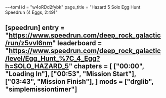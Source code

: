---toml
id = "w4oRDd2fybk"
page_title = "Hazard 5 Solo Egg Hunt Speedrun (4 Eggs, 2:49)"

[speedrun]
entry = "https://www.speedrun.com/deep_rock_galactic/run/z5vvl6nm"
leaderboard = "https://www.speedrun.com/deep_rock_galactic/level/Egg_Hunt_%7C_4_Egg?h=SOLO_HAZARD_5"
chapters = [
  ["00:00", "Loading In"],
  ["00:53", "Mission Start"],
  ["03:43", "Mission Finish"],
]
mods = ["drglib", "simplemissiontimer"]
---
